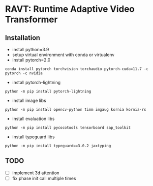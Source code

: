 # RAVT: Runtime Adaptive Video Transformer

## Installation
- install python=3.9
- setup virtual environment with conda or virtualenv
- install pytorch=2.0
```shell
conda install pytorch torchvision torchaudio pytorch-cuda=11.7 -c pytorch -c nvidia
```
- install pytorch-lightning
```shell
python -m pip install pytorch-lightning
```
- install image libs
```shell
python -m pip install opencv-python timm imgaug kornia kornia-rs
```
- install evaluation libs
```shell
python -m pip install pycocotools tensorboard sap_toolkit
```
- install typeguard libs
```shell
python -m pip install typeguard==3.0.2 jaxtyping
```


## TODO
- [ ] implement 3d attention
- [ ] fix phase init call multiple times 